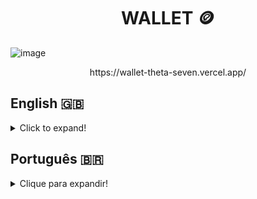 <h1 align="center">WALLET 🪙</h1>

![image](https://user-images.githubusercontent.com/96205316/187913513-4549c9dc-8273-42fd-9cc7-674e1c528d05.png)
<p align="center">https://wallet-theta-seven.vercel.app/</p>

## English 🇬🇧
<details>
  <summary>Click to expand!</summary>
  
### Description 📝
Wallet is an expense-tracker with a currency converter inside, where users can add, edit, remove and visualize their spendings. All expenses are converted to BRL (Brazilian Real). This project was developed during the Front-end module at [Trybe](https://www.betrybe.com/) in May, 2022.

### Technologies and Tools 🔧
<img src="https://img.shields.io/badge/JavaScript-323330?style=for-the-badge&logo=javascript&logoColor=F7DF1E" alt="js-logo"/>
<img src="https://img.shields.io/badge/React-20232A?style=for-the-badge&logo=react&logoColor=61DAFB" alt="react-logo"/>
<img src="https://img.shields.io/badge/React_Router-CA4245?style=for-the-badge&logo=react-router&logoColor=white" alt="router-logo"/>
<img src="https://img.shields.io/badge/Redux-593D88?style=for-the-badge&logo=redux&logoColor=white" alt="redux-logo"/>
<img src="https://img.shields.io/badge/CSS3-1572B6?style=for-the-badge&logo=css3&logoColor=white" alt="css-logo"/>
<img src="https://img.shields.io/badge/Vercel-000000?style=for-the-badge&logo=vercel&logoColor=white" alt="vercel-logo"/>

Wallet was developed using **Javascript** and the **React** library. **React Router** was used to promote page navigation without page refresh and the **Redux** library made it possible to centralize and manage the application's state. Later on, I used **CSS3** for style and positioning and **Vercel** for this page's deployment.   
Data for currency conversion came from [this API](https://docs.awesomeapi.com.br/api-de-moedas).

### Installation 📋
1. Create a directory using the **mkdir** command:
```
  mkdir saraivais-projects
```

2. Access the directory using the **cd** command and clone the repository:
```
  cd saraivais-projects
  git clone git@github.com:saraivais/wallet.git
```

3. Access the project directory and install it's dependencies:
```
  cd wallet
  npm i
```

4. Lastly, use the **npm start** command and access the project via browser, using the following url
```
  http://localhost:3000
```

### You can find this project [here](https://wallet-theta-seven.vercel.app/)!

</details>

## Português 🇧🇷
<details>
  <summary>Clique para expandir!</summary>
  
### Descrição 📝
O Wallet é um rastreador de despesas com um conversor de moeda dentro, onde os usuários podem adicionar, editar, remover e visualizar seus gastos. Todas as despesas são convertidas para BRL (Real Brasileiro). Este projeto foi desenvolvido durante o módulo Front-end no [Trybe](https://www.betrybe.com/) em maio de 2022.

### Tecnologias e Ferramentas 🔧
<img src="https://img.shields.io/badge/JavaScript-323330?style=for-the-badge&logo=javascript&logoColor=F7DF1E" alt="js-logo"/>
<img src="https://img.shields.io/badge/React-20232A?style=for-the-badge&logo=react&logoColor=61DAFB" alt="react-logo"/>
<img src="https://img.shields.io/badge/React_Router-CA4245?style=for-the-badge&logo=react-router&logoColor=white" alt="router-logo"/>
<img src="https://img.shields.io/badge/Redux-593D88?style=for-the-badge&logo=redux&logoColor=white" alt="redux-logo"/>
<img src="https://img.shields.io/badge/CSS3-1572B6?style=for-the-badge&logo=css3&logoColor=white" alt="css-logo"/>
<img src="https://img.shields.io/badge/Vercel-000000?style=for-the-badge&logo=vercel&logoColor=white" alt="vercel-logo"/>

Wallet foi desenvolvido usando **Javascript** e a biblioteca **React**. O **React Router** foi usado para promover a navegação sem atualização da página e a biblioteca **Redux** possibilitou centralizar e gerenciar o estado da aplicação. Mais tarde, usei **CSS3** para estilo e posicionamento e **Vercel** para fazer deploy desta página.   
Os dados para conversão de moeda vieram [desta API](https://docs.awesomeapi.com.br/api-de-moedas).

### Instalação 📋
1. Crie um diretório usando o comando **mkdir**:
```
  mkdir saraivais-projects
```

2. Acesse o diretório usando o comando **cd** e clone o repositório:
```
  cd saraivais-projects
  git clone git@github.com:saraivais/wallet.git
```

3. Acesse o diretório do projeto e instale suas dependências:
```
  cd wallet
  npm i
```

4. Por fim, use o comando **npm start** e acesse o projeto via navegador, usando a seguinte url
```
  http://localhost:3000
```
### Você pode encontrar este projeto [aqui](https://wallet-theta-seven.vercel.app/)!

</details>
